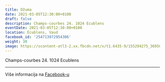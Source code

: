 ```yaml
---
title: Džuma
date: 2021-03-05T12:30:00+0100
draft: false
description: Champs-courbes 24. 1024 Ecublens
eventDate: 2021-03-05T12:30:00+0100
location: Écublens, Vaud
facebook_id: '254713972954306'
weight: 30
image: https://scontent-atl3-2.xx.fbcdn.net/v/t1.6435-9/155294275_3695079563921169_4909597834044538694_n.jpg?_nc_cat=101&ccb=1-7&_nc_sid=9e60e4&_nc_ohc=L9nv5ke5iW0Q7kNvwEAUmkx&_nc_oc=AdlwRUEN5YsTT0d-bTg2OdhMW0d0JnGCI9kmbsJKKFrwxWEb47ZHFMUsgZ61nj_pGgo&_nc_zt=23&_nc_ht=scontent-atl3-2.xx&edm=ABTKTjYEAAAA&_nc_gid=G5joiadfa6-5KOQ2gsNBYw&oh=00_AfZN_6HH3fage-ytH6hLu97HsaBYBJWEQ3w1q0vm9Sq1wQ&oe=69016B5B
---
```


Champs-courbes 24. 1024 Ecublens

---

Više informacija na [Facebook-u](https://facebook.com/events/254713972954306)